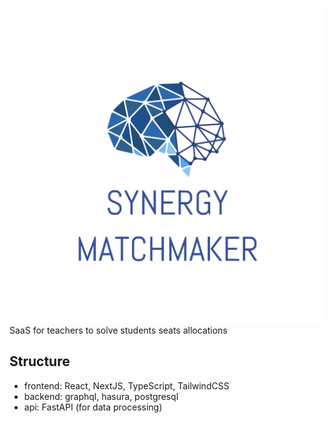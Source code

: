 ![logo](./logo.png)
SaaS for teachers to solve students seats allocations

## Structure
 - frontend: React, NextJS, TypeScript, TailwindCSS
 - backend: graphql, hasura, postgresql
 - api: FastAPI (for data processing)
